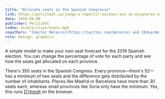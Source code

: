 ```yaml
---
title: "Allocate seats in the Spanish Congresss"
link: https://politibot.io/juega-a-repartir-escanos-asi-se-asignaran-segun-el-voto-el-28a/
date: 2019-04-08
publisher: Politibot
video: assets/clips/seats.mp4
coauthors: "[Héctor Meleiro](https://twitter.com/meleiro) and [Eduardo Suárez](https://twitter.com/eduardosuarez)"
role: Design, graphics
---
```


A simple model to make your own seat forecast for the 2019 Spanish election. You can change the percentage of vote for each party and see how the seats get allocated on each province.

There's 350 seats in the Spanish Congress. Every province—there's 52—has a minimum of two seats and the difference gets distributed by the number of inhabitants. Places like Madrid or Barcelona have more than 30 seats each, whereas small provinces like Soria only have the minimum. Yes, this runs [D'Hondt](https://en.wikipedia.org/wiki/D%27Hondt_method) on the browser.
